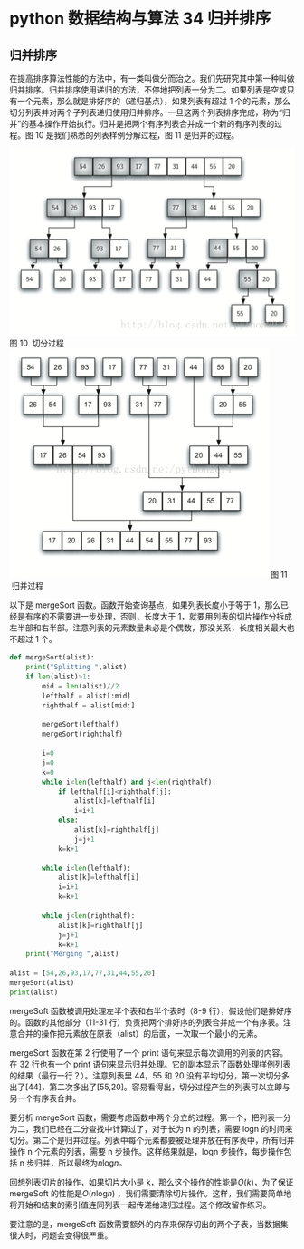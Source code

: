 # python 数据结构与算法 34 归并排序

## 归并排序

在提高排序算法性能的方法中，有一类叫做分而治之。我们先研究其中第一种叫做归并排序。归并排序使用递归的方法，不停地把列表一分为二。如果列表是空或只有一个元素，那么就是排好序的（递归基点），如果列表有超过 1 个的元素，那么切分列表并对两个子列表递归使用归并排序。一旦这两个列表排序完成，称为“归并”的基本操作开始执行。归并是把两个有序列表合并成一个新的有序列表的过程。图 10 是我们熟悉的列表样例分解过程，图 11 是归并的过程。

![](img/aa9ad8a0d23d1d286523ee1ef16839d0.jpg)
图 10  切分过程![](img/2d2871a8ccb680633ed73586e6a0ccb7.jpg)
图 11  归并过程

以下是 mergeSort 函数。函数开始查询基点，如果列表长度小于等于 1，那么已经是有序的不需要进一步处理，否则，长度大于 1，就要用列表的切片操作分拆成左半部和右半部。注意列表的元素数量未必是个偶数，那没关系，长度相关最大也不超过 1 个。

```py
def mergeSort(alist):
    print("Splitting ",alist)
    if len(alist)>1:
        mid = len(alist)//2
        lefthalf = alist[:mid]
        righthalf = alist[mid:]

        mergeSort(lefthalf)
        mergeSort(righthalf)

        i=0
        j=0
        k=0
        while i<len(lefthalf) and j<len(righthalf):
            if lefthalf[i]<righthalf[j]:
                alist[k]=lefthalf[i]
                i=i+1
            else:
                alist[k]=righthalf[j]
                j=j+1
            k=k+1

        while i<len(lefthalf):
            alist[k]=lefthalf[i]
            i=i+1
            k=k+1

        while j<len(righthalf):
            alist[k]=righthalf[j]
            j=j+1
            k=k+1
    print("Merging ",alist)

alist = [54,26,93,17,77,31,44,55,20]
mergeSort(alist)
print(alist)

```

mergeSoft 函数被调用处理左半个表和右半个表时（8-9 行），假设他们是排好序的。函数的其他部分（11-31 行）负责把两个排好序的列表合并成一个有序表。注意合并的操作把元素放在原表（alist）的后面，一次取一个最小的元素。

mergeSort 函数在第 2 行使用了一个 print 语句来显示每次调用的列表的内容。在 32 行也有一个 print 语句来显示归并处理。它的副本显示了函数处理样例列表的结果（最行一行？）。注意列表里 44，55 和 20 没有平均切分，第一次切分多出了[44]，第二次多出了[55,20]。容易看得出，切分过程产生的列表可以立即与另一个有序表合并。

要分析 mergeSort 函数，需要考虑函数中两个分立的过程。第一个，把列表一分为二，我们已经在二分查找中计算过了，对于长为 n 的列表，需要 logn 的时间来切分。第二个是归并过程。列表中每个元素都要被处理并放在有序表中，所有归并操作 n 个元素的列表，需要 n 步操作。这样结果就是，logn 步操作，每步操作包括 n 步归并，所以最终为*n*log*n。*

回想列表切片的操作，如果切片大小是 k，那么这个操作的性能是*O*(*k*)，为了保证 mergeSoft 的性能是*O*(*n*log*n*) ，我们需要清除切片操作。这样，我们需要简单地将开始和结束的索引值连同列表一起传递给递归过程。这个修改留作练习。

要注意的是，mergeSoft 函数需要额外的内存来保存切出的两个子表，当数据集很大时，问题会变得很严重。